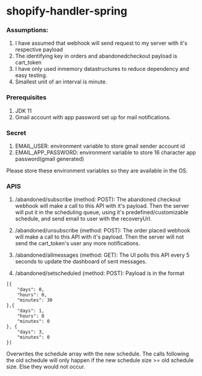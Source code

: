 # shopify-handler-spring

### Assumptions:

1. I have assumed that webhook will send request to my server with it's respective payload
2. The identifying key in orders and abandonedcheckout payload is cart_token
3. I have only used inmemory datastructures to reduce dependency and easy testing.
4. Smallest unit of an interval is minute.

### Prerequisites

1. JDK 11
2. Gmail account with app password set up for mail notifications.

### Secret

1. EMAIL_USER: environment variable to store gmail sender account id
2. EMAIL_APP_PASSWORD: environment variable to store 16 character app password(gmail generated)

Please store these environment variables so they are available in the OS.

### APIS

1. /abandoned/subscribe (method: POST): The abandoned checkout webhook will make a call to this API with it's payload. Then the server will put it in the scheduling queue, using it's predefined/customizable schedule, and send email to user with the recoveryUrl.

2. /abandoned/unsubscribe (method: POST): The order placed webhook will make a call to this API with it's payload. Then the server will not send the cart_token's user any more notifications.

3. /abandoned/allmessages (method: GET): The UI polls this API every 5 seconds to update the dashboard of sent messages.

4. /abandoned/setscheduled (method: POST): Payload is in the format 

```
[{
    "days": 0,
    "hours": 0,
    "minutes": 30
},{
    "days": 1,
    "hours": 0
    "minutes": 0
}, {
    "days": 3,
    "minutes": 0
}]

```

Overwrites the schedule array with the new schedule. The calls following the old schedule will only happen if the new schedule size >= old schedule size. Else they would not occur.
